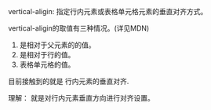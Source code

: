 vertical-aligin: 指定行内元素或表格单元格元素的垂直对齐方式。

vertical-aligin的取值有三种情况。(详见MDN)
1. 是相对于父元素的的值。
2. 是相对于行的值。
3. 表格单元格的值。

目前接触到的就是 行内元素的垂直对齐.

理解： 就是对行内元素垂直方向进行对齐设置。